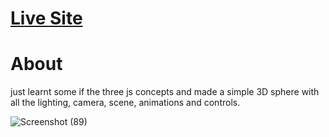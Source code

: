 # [Live Site](https://dancing-smakager-77f804.netlify.app/)

# About
just learnt some if the three js concepts and made a simple 3D sphere with all the lighting, camera, scene, animations and controls.

![Screenshot (89)](https://github.com/hrajput0322/threeJS/assets/104441259/72af8a66-1230-4144-8ec1-bd8e62d6e0cc)
